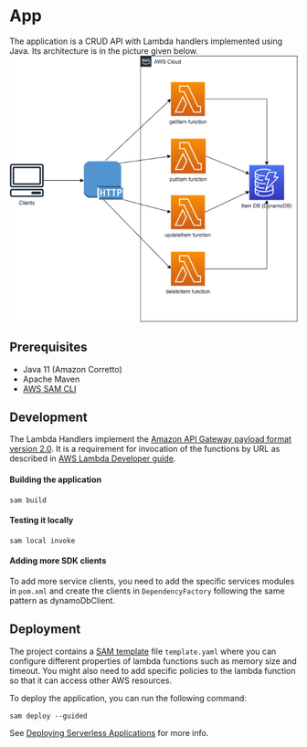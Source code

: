 # App

The application is a CRUD API with Lambda handlers implemented using Java. Its architecture is in the picture given below.
![diagram](./docs/architecture.png)


## Prerequisites
- Java 11 (Amazon Corretto)
- Apache Maven
- [AWS SAM CLI](https://docs.aws.amazon.com/serverless-application-model/latest/developerguide/serverless-sam-cli-install.html)

## Development

The Lambda Handlers implement the [Amazon API Gateway payload format version 2.0](https://docs.aws.amazon.com/apigateway/latest/developerguide/http-api-develop-integrations-lambda.html#http-api-develop-integrations-lambda.proxy-format).
It is a requirement for invocation of the functions by URL as described in [AWS Lambda Developer guide](https://docs.aws.amazon.com/lambda/latest/dg/urls-invocation.html#urls-payloads).

#### Building the application
```
sam build
```

#### Testing it locally
```
sam local invoke
```

#### Adding more SDK clients
To add more service clients, you need to add the specific services modules in `pom.xml` and create the clients in `DependencyFactory` following the same 
pattern as dynamoDbClient.

## Deployment

The project contains a [SAM template](https://docs.aws.amazon.com/serverless-application-model/latest/developerguide/sam-resource-function.html) file `template.yaml` where you can 
configure different properties of lambda functions such as memory size and timeout. You might also need to add specific policies to the lambda function
so that it can access other AWS resources.

To deploy the application, you can run the following command:

```
sam deploy --guided
```

See [Deploying Serverless Applications](https://docs.aws.amazon.com/serverless-application-model/latest/developerguide/serverless-deploying.html) for more info.




